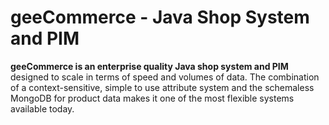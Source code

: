 # geeCommerce - Java Shop System and PIM

**geeCommerce is an enterprise quality Java shop system and PIM** designed to scale in terms of speed and volumes of data.
The combination of a context-sensitive, simple to use attribute system and the schemaless MongoDB for product data makes
it one of the most flexible systems available today.
